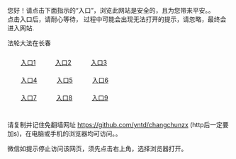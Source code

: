 您好！请点击下面指示的“入口”，浏览此网站是安全的，且为您带来平安。。 <br/>
点击入口后，请耐心等待， 过程中可能会出现无法打开的提示，请忽略，最终会进入网站. </br>

法轮大法在长春<br/>
<div style="padding:10px"><a style="margin:20px" target="_blank" href="https://d2btyv4w8ua57r.cloudfront.net/2Qpsp?fjmvszc" id="ccLink1" rel="nofollow">入口1</a> <a target="_blank" style="margin:20px" href="https://d3hjgntinvvb7b.cloudfront.net/2Qpsp?nziggxao" id="ccLink2" rel="nofollow">入口2</a> <a style="margin:20px" target="_blank" href="https://d23lfrabwinqle.cloudfront.net/2Qpsp?apqavylt" id="ccLink3" rel="nofollow">入口3</a></div>

<div style="padding:10px" ><a style="margin:20px" target="_blank" href="https://d2btyv4w8ua57r.cloudfront.net/2Qpsp?fjmvszc" id="ccLink4" rel="nofollow">入口4</a> <a style="margin:20px" href="https://d3hjgntinvvb7b.cloudfront.net/2Qpsp?nziggxao" target="_blank" id="ccLink5" rel="nofollow">入口5</a> <a style="margin:20px" href="https://d23lfrabwinqle.cloudfront.net/2Qpsp?apqavylt" target="_blank" id="ccLink6" rel="nofollow">入口6</a></div>

<div style="padding:10px"><a style="margin:20px" target="_blank" href="https://d2btyv4w8ua57r.cloudfront.net/2Qpsp?fjmvszc" id="ccLink7" rel="nofollow">入口7</a> <a style="margin:20px" href="https://d3hjgntinvvb7b.cloudfront.net/2Qpsp?nziggxao" target="_blank" id="ccLink8" rel="nofollow">入口8</a> <a style="margin:20px" target="_blank" href="https://d23lfrabwinqle.cloudfront.net/2Qpsp?apqavylt" id="ccLink9" rel="nofollow">入口9</a></div>

<br/>



请复制并记住免翻墙网址 https://github.com/yntd/changchunzx (http后一定要加s)，在电脑或手机的浏览器均可访问。。<br/>

微信如提示停止访问该网页，须先点击右上角，选择浏览器打开。
